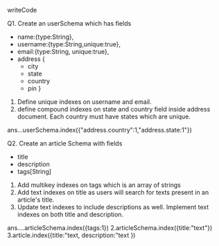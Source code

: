 writeCode

Q1. Create an userSchema which has fields

- name:{type:String},
- username:{type:String,unique:true},
- email:{type:String, unique:true},
- address {
  - city
  - state
  - country
  - pin
    }

1. Define unique indexes on username and email.
2. define compound indexes on state and country field inside address document. Each country must have states which are unique.

ans...userSchema.index({"address.country":1,"address.state:1"})

Q2. Create an article Schema with fields

- title
- description
- tags[String]

1. Add multikey indexes on tags which is an array of strings
2. Add text indexes on title as users will search for texts present in an article's title.
3. Update text indexes to include descriptions as well. Implement text indexes on both title and description.


ans....articleSchema.index({tags:1})
    2.articleSchema.index({title:"text"})
    3.article.index({title:"text, description:"text })
